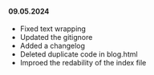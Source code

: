 #### 09.05.2024
- Fixed text wrapping
- Updated the gitignore 
- Added a changelog
- Deleted duplicate code in blog.html
- Improed the redability of the index file
